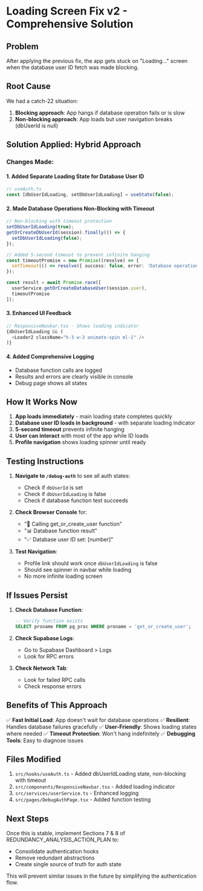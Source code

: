 # Loading Screen Fix v2 - Comprehensive Solution

## Problem
After applying the previous fix, the app gets stuck on "Loading..." screen when the database user ID fetch was made blocking.

## Root Cause
We had a catch-22 situation:
1. **Blocking approach**: App hangs if database operation fails or is slow
2. **Non-blocking approach**: App loads but user navigation breaks (dbUserId is null)

## Solution Applied: Hybrid Approach

### Changes Made:

#### 1. Added Separate Loading State for Database User ID
```typescript
// useAuth.ts
const [dbUserIdLoading, setDbUserIdLoading] = useState(false);
```

#### 2. Made Database Operations Non-Blocking with Timeout
```typescript
// Non-blocking with timeout protection
setDbUserIdLoading(true);
getOrCreateDbUserId(session).finally(() => {
  setDbUserIdLoading(false);
});

// Added 5-second timeout to prevent infinite hanging
const timeoutPromise = new Promise((resolve) => {
  setTimeout(() => resolve({ success: false, error: 'Database operation timeout' }), 5000);
});

const result = await Promise.race([
  userService.getOrCreateDatabaseUser(session.user),
  timeoutPromise
]);
```

#### 3. Enhanced UI Feedback
```typescript
// ResponsiveNavbar.tsx - Shows loading indicator
{dbUserIdLoading && (
  <Loader2 className="h-3 w-3 animate-spin ml-1" />
)}
```

#### 4. Added Comprehensive Logging
- Database function calls are logged
- Results and errors are clearly visible in console
- Debug page shows all states

## How It Works Now

1. **App loads immediately** - main loading state completes quickly
2. **Database user ID loads in background** - with separate loading indicator
3. **5-second timeout** prevents infinite hanging
4. **User can interact** with most of the app while ID loads
5. **Profile navigation** shows loading spinner until ready

## Testing Instructions

1. **Navigate to `/debug-auth`** to see all auth states:
   - Check if `dbUserId` is set
   - Check if `dbUserIdLoading` is false
   - Check if database function test succeeds

2. **Check Browser Console** for:
   - "🔄 Calling get_or_create_user function"
   - "📊 Database function result"
   - "✅ Database user ID set: [number]"

3. **Test Navigation**:
   - Profile link should work once `dbUserIdLoading` is false
   - Should see spinner in navbar while loading
   - No more infinite loading screen

## If Issues Persist

1. **Check Database Function**:
   ```sql
   -- Verify function exists
   SELECT proname FROM pg_proc WHERE proname = 'get_or_create_user';
   ```

2. **Check Supabase Logs**:
   - Go to Supabase Dashboard > Logs
   - Look for RPC errors

3. **Check Network Tab**:
   - Look for failed RPC calls
   - Check response errors

## Benefits of This Approach

✅ **Fast Initial Load**: App doesn't wait for database operations
✅ **Resilient**: Handles database failures gracefully
✅ **User-Friendly**: Shows loading states where needed
✅ **Timeout Protection**: Won't hang indefinitely
✅ **Debugging Tools**: Easy to diagnose issues

## Files Modified

1. `src/hooks/useAuth.ts` - Added dbUserIdLoading state, non-blocking with timeout
2. `src/components/ResponsiveNavbar.tsx` - Added loading indicator
3. `src/services/userService.ts` - Enhanced logging
4. `src/pages/DebugAuthPage.tsx` - Added function testing

## Next Steps

Once this is stable, implement Sections 7 & 8 of REDUNDANCY_ANALYSIS_ACTION_PLAN to:
- Consolidate authentication hooks
- Remove redundant abstractions
- Create single source of truth for auth state

This will prevent similar issues in the future by simplifying the authentication flow.